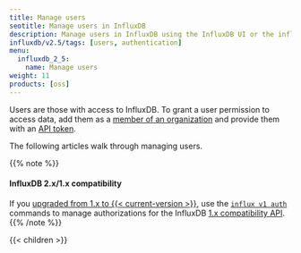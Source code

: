 ```yaml
---
title: Manage users
seotitle: Manage users in InfluxDB
description: Manage users in InfluxDB using the InfluxDB UI or the influx CLI.
influxdb/v2.5/tags: [users, authentication]
menu:
  influxdb_2_5:
    name: Manage users
weight: 11
products: [oss]
---
```


Users are those with access to InfluxDB.
To grant a user permission to access data, add them as a [member of an organization](/influxdb/v2.5/organizations/members/)
and provide them with an [API token](/influxdb/v2.5/security/tokens/).

The following articles walk through managing users.

{{% note %}}
#### InfluxDB 2.x/1.x compatibility
If you [upgraded from 1.x to {{< current-version >}}](/influxdb/v2.5/upgrade/v1-to-v2/),
use the [`influx v1 auth`](/influxdb/v2.5/reference/cli/influx/v1/auth/) commands
to manage authorizations for the InfluxDB [1.x compatibility API](/influxdb/v2.5/reference/api/influxdb-1x/).
{{% /note %}}

{{< children >}}
